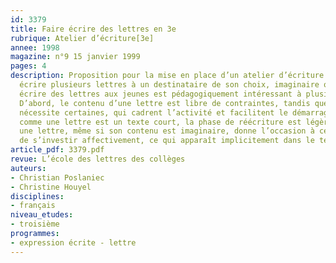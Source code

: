 ```yaml
---
id: 3379
title: Faire écrire des lettres en 3e
rubrique: Atelier d’écriture[3e]
annee: 1998
magazine: n°9 15 janvier 1999
pages: 4
description: Proposition pour la mise en place d’un atelier d’écriture de type littéraire – 
  écrire plusieurs lettres à un destinataire de son choix, imaginaire ou non… Faire
  écrire des lettres aux jeunes est pédagogiquement intéressant à plusieurs titres.
  D’abord, le contenu d’une lettre est libre de contraintes, tandis que sa forme en
  nécessite certaines, qui cadrent l’activité et facilitent le démarrage. Ensuite,
  comme une lettre est un texte court, la phase de réécriture est légère. Enfin, rédiger
  une lettre, même si son contenu est imaginaire, donne l’occasion à celui qui l’écrit
  de s’investir affectivement, ce qui apparaît implicitement dans le texte.
article_pdf: 3379.pdf
revue: L’école des lettres des collèges
auteurs:
- Christian Poslaniec
- Christine Houyel
disciplines:
- français
niveau_etudes:
- troisième
programmes:
- expression écrite - lettre
---
```

